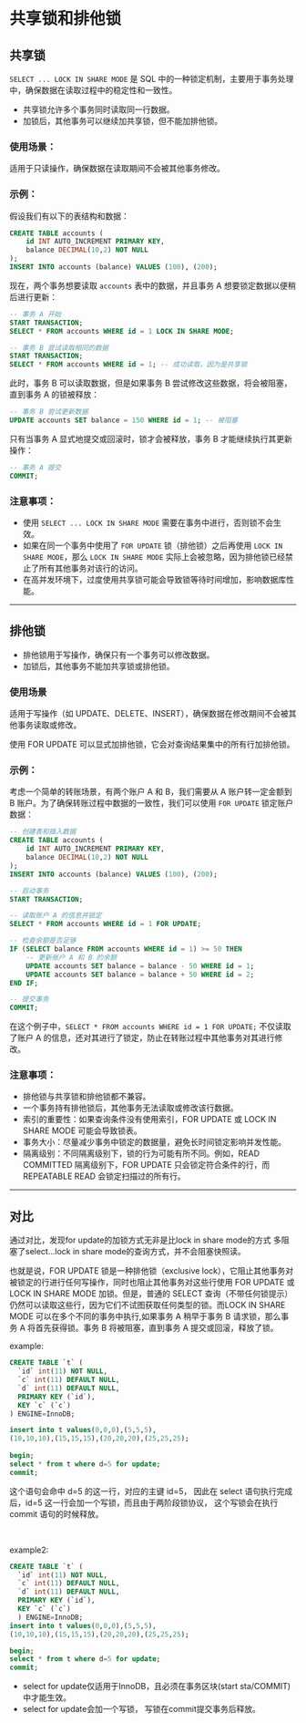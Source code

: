 # 共享锁和排他锁
## 共享锁
`SELECT ... LOCK IN SHARE MODE` 是 SQL 中的一种锁定机制，主要用于事务处理中，确保数据在读取过程中的稳定性和一致性。
- 共享锁允许多个事务同时读取同一行数据。
- 加锁后，其他事务可以继续加共享锁，但不能加排他锁。

### 使用场景：
适用于只读操作，确保数据在读取期间不会被其他事务修改。

### 示例：

假设我们有以下的表结构和数据：

```sql
CREATE TABLE accounts (
    id INT AUTO_INCREMENT PRIMARY KEY,
    balance DECIMAL(10,2) NOT NULL
);
INSERT INTO accounts (balance) VALUES (100), (200);
```

现在，两个事务想要读取 `accounts` 表中的数据，并且事务 A 想要锁定数据以便稍后进行更新：

```sql
-- 事务 A 开始
START TRANSACTION;
SELECT * FROM accounts WHERE id = 1 LOCK IN SHARE MODE;

-- 事务 B 尝试读取相同的数据
START TRANSACTION;
SELECT * FROM accounts WHERE id = 1; -- 成功读取，因为是共享锁
```

此时，事务 B 可以读取数据，但是如果事务 B 尝试修改这些数据，将会被阻塞，直到事务 A 的锁被释放：

```sql
-- 事务 B 尝试更新数据
UPDATE accounts SET balance = 150 WHERE id = 1; -- 被阻塞
```

只有当事务 A 显式地提交或回滚时，锁才会被释放，事务 B 才能继续执行其更新操作：

```sql
-- 事务 A 提交
COMMIT;
```

### 注意事项：

- 使用 `SELECT ... LOCK IN SHARE MODE` 需要在事务中进行，否则锁不会生效。
- 如果在同一个事务中使用了 `FOR UPDATE` 锁（排他锁）之后再使用 `LOCK IN SHARE MODE`，那么 `LOCK IN SHARE MODE` 实际上会被忽略，因为排他锁已经禁止了所有其他事务对该行的访问。
- 在高并发环境下，过度使用共享锁可能会导致锁等待时间增加，影响数据库性能。

---

## 排他锁
- 排他锁用于写操作，确保只有一个事务可以修改数据。
- 加锁后，其他事务不能加共享锁或排他锁。

### 使用场景
适用于写操作（如 UPDATE、DELETE、INSERT），确保数据在修改期间不会被其他事务读取或修改。

使用 FOR UPDATE 可以显式加排他锁，它会对查询结果集中的所有行加排他锁。

### 示例：

考虑一个简单的转账场景，有两个账户 A 和 B，我们需要从 A 账户转一定金额到 B 账户。为了确保转账过程中数据的一致性，我们可以使用 `FOR UPDATE` 锁定账户数据：

```sql
-- 创建表和插入数据
CREATE TABLE accounts (
    id INT AUTO_INCREMENT PRIMARY KEY,
    balance DECIMAL(10,2) NOT NULL
);
INSERT INTO accounts (balance) VALUES (100), (200);

-- 启动事务
START TRANSACTION;

-- 读取账户 A 的信息并锁定
SELECT * FROM accounts WHERE id = 1 FOR UPDATE;

-- 检查余额是否足够
IF (SELECT balance FROM accounts WHERE id = 1) >= 50 THEN
    -- 更新账户 A 和 B 的余额
    UPDATE accounts SET balance = balance - 50 WHERE id = 1;
    UPDATE accounts SET balance = balance + 50 WHERE id = 2;
END IF;

-- 提交事务
COMMIT;
```
在这个例子中，`SELECT * FROM accounts WHERE id = 1 FOR UPDATE;` 不仅读取了账户 A 的信息，还对其进行了锁定，防止在转账过程中其他事务对其进行修改。

### 注意事项：
- 排他锁与共享锁和排他锁都不兼容。
- 一个事务持有排他锁后，其他事务无法读取或修改该行数据。
- 索引的重要性：如果查询条件没有使用索引，FOR UPDATE 或 LOCK IN SHARE MODE 可能会导致锁表。
- 事务大小：尽量减少事务中锁定的数据量，避免长时间锁定影响并发性能。
- 隔离级别：不同隔离级别下，锁的行为可能有所不同。例如，READ COMMITTED 隔离级别下，FOR UPDATE 只会锁定符合条件的行，而 REPEATABLE READ 会锁定扫描过的所有行。

---

## 对比
通过对比，发现for update的加锁方式无非是比lock in share mode的方式
多阻塞了select...lock in share mode的查询方式，并不会阻塞快照读。

也就是说，FOR UPDATE 锁是一种排他锁（exclusive lock），它阻止其他事务对被锁定的行进行任何写操作，同时也阻止其他事务对这些行使用 FOR UPDATE 或 LOCK IN SHARE MODE 加锁。但是，普通的 SELECT 查询（不带任何锁提示）仍然可以读取这些行，因为它们不试图获取任何类型的锁。而LOCK IN SHARE MODE 可以在多个不同的事务中执行,如果事务 A 稍早于事务 B 请求锁，那么事务 A 将首先获得锁。事务 B 将被阻塞，直到事务 A 提交或回滚，释放了锁。

example:
```sql
CREATE TABLE `t` (
  `id` int(11) NOT NULL,
  `c` int(11) DEFAULT NULL,
  `d` int(11) DEFAULT NULL,
  PRIMARY KEY (`id`),
  KEY `c` (`c`)
) ENGINE=InnoDB;

insert into t values(0,0,0),(5,5,5),
(10,10,10),(15,15,15),(20,20,20),(25,25,25);
 
begin;
select * from t where d=5 for update;
commit;
```
这个语句会命中 d=5 的这一行，对应的主键 id=5，
因此在 select 语句执行完成后，id=5 这一行会加一个写锁，而且由于两阶段锁协议，
这个写锁会在执行 commit 语句的时候释放。

<br>

example2:
```sql
CREATE TABLE `t` (
  `id` int(11) NOT NULL,
  `c` int(11) DEFAULT NULL,
  `d` int(11) DEFAULT NULL,
  PRIMARY KEY (`id`),
  KEY `c` (`c`)
  ) ENGINE=InnoDB;
insert into t values(0,0,0),(5,5,5),
(10,10,10),(15,15,15),(20,20,20),(25,25,25);

begin;
select * from t where d=5 for update;
commit;
```
- select for update仅适用于InnoDB，且必须在事务区块(start sta/COMMIT)中才能生效。
- select for update会加一个写锁， 写锁在commit提交事务后释放。